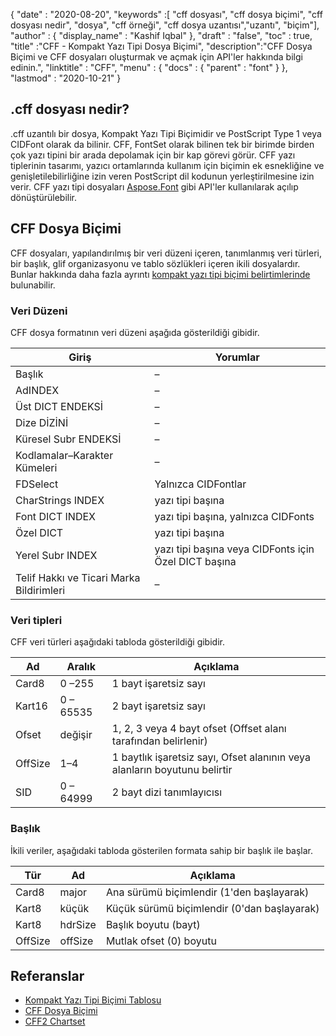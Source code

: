 {
  "date" : "2020-08-20",
  "keywords" :[ "cff dosyası", "cff dosya biçimi", "cff dosyası nedir", "dosya", "cff örneği", "cff dosya uzantısı","uzantı", "biçim"],
  "author" : {
    "display_name" : "Kashif Iqbal"
},
  "draft" : "false",
  "toc" : true,
  "title" :"CFF - Kompakt Yazı Tipi Dosya Biçimi",
  "description":"CFF Dosya Biçimi ve CFF dosyaları oluşturmak ve açmak için API'ler hakkında bilgi edinin.",
  "linktitle" : "CFF",
  "menu" : {
    "docs" : {
      "parent" : "font"
}
},
  "lastmod" : "2020-10-21"
}

## .cff dosyası nedir?

.cff uzantılı bir dosya, Kompakt Yazı Tipi Biçimidir ve PostScript Type 1 veya CIDFont olarak da bilinir. CFF, FontSet olarak bilinen tek bir birimde birden çok yazı tipini bir arada depolamak için bir kap görevi görür. CFF yazı tiplerinin tasarımı, yazıcı ortamlarında kullanım için biçimin ek esnekliğine ve genişletilebilirliğine izin veren PostScript dil kodunun yerleştirilmesine izin verir. CFF yazı tipi dosyaları [Aspose.Font](https://products.aspose.com/font) gibi API'ler kullanılarak açılıp dönüştürülebilir.

## CFF Dosya Biçimi

CFF dosyaları, yapılandırılmış bir veri düzeni içeren, tanımlanmış veri türleri, bir başlık, glif organizasyonu ve tablo sözlükleri içeren ikili dosyalardır. Bunlar hakkında daha fazla ayrıntı [kompakt yazı tipi biçimi belirtimlerinde](https://learn.microsoft.com/en-us/typography/opentype/spec/cff) bulunabilir.

### Veri Düzeni
CFF dosya formatının veri düzeni aşağıda gösterildiği gibidir.

|Giriş|Yorumlar|
---|---|
|Başlık|–|
|AdINDEX|–|
|Üst DICT ENDEKSİ|–|
|Dize DİZİNİ|–|
|Küresel Subr ENDEKSİ|–|
|Kodlamalar–Karakter Kümeleri|–|
|FDSelect|Yalnızca CIDFontlar|
|CharStrings INDEX|yazı tipi başına|
|Font DICT INDEX|yazı tipi başına, yalnızca CIDFonts|
|Özel DICT|yazı tipi başına|
|Yerel Subr INDEX|yazı tipi başına veya CIDFonts için Özel DICT başına|
|Telif Hakkı ve Ticari Marka Bildirimleri|–|

### Veri tipleri

CFF veri türleri aşağıdaki tabloda gösterildiği gibidir.

|Ad|Aralık|Açıklama|
---|---|---|
|Card8|0 –255|1 bayt işaretsiz sayı|
|Kart16|0 – 65535|2 bayt işaretsiz sayı|
|Ofset|değişir|1, 2, 3 veya 4 bayt ofset (Offset alanı tarafından belirlenir)|
|OffSize|1–4|1 baytlık işaretsiz sayı, Ofset alanının veya alanların boyutunu belirtir|
|SID|0 – 64999|2 bayt dizi tanımlayıcısı|

### Başlık

İkili veriler, aşağıdaki tabloda gösterilen formata sahip bir başlık ile başlar.

|Tür|Ad|Açıklama|
---|---|---|
|Card8|major|Ana sürümü biçimlendir (1'den başlayarak)|
|Kart8|küçük|Küçük sürümü biçimlendir (0'dan başlayarak)|
|Kart8|hdrSize| Başlık boyutu (bayt)|
|OffSize|offSize|Mutlak ofset (0) boyutu|

## Referanslar

* [Kompakt Yazı Tipi Biçimi Tablosu](https://learn.microsoft.com/en-us/typography/opentype/spec/cff)
* [CFF Dosya Biçimi](https://adobe-type-tools.github.io/font-tech-notes/pdfs/5176.CFF.pdf)
* [CFF2 Chartset](https://learn.microsoft.com/en-us/typography/opentype/spec/cff2charstr)

